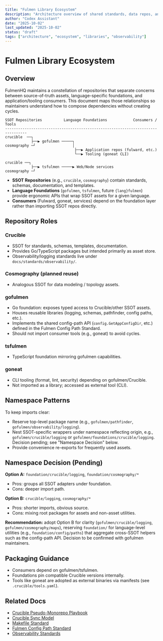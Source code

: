 ```yaml
---
title: "Fulmen Library Ecosystem"
description: "Architecture overview of shared standards, data repos, and language foundations"
author: "Codex Assistant"
date: "2025-10-02"
last_updated: "2025-10-02"
status: "draft"
tags: ["architecture", "ecosystem", "libraries", "observability"]
---
```


# Fulmen Library Ecosystem

## Overview

FulmenHQ maintains a constellation of repositories that separate concerns between source-of-truth assets, language-specific foundations, and application/tooling consumers. This document maps those relationships so maintainers understand how to compose dependencies without creating cycles.

```
SSOT Repositories          Language Foundations            Consumers / Tools
--------------------------------------------------------------------------------
crucible  ──┐
            ├──▶ gofulmen ─────┐
cosmography ─┘                 │
                                ├──▶ Application repos (fulward, etc.)
                                └──▶ Tooling (goneat CLI)

crucible ──┐
            ├──▶ tsfulmen ─────▶ Web/Node services
cosmography ─┘
```

- **SSOT Repositories** (e.g., `crucible`, `cosmography`) contain standards, schemas, documentation, and templates.
- **Language Foundations** (`gofulmen`, `tsfulmen`, future `{lang}fulmen`) provide ergonomic APIs that wrap SSOT assets for a given language.
- **Consumers** (Fulward, goneat, services) depend on the foundation layer rather than importing SSOT repos directly.

## Repository Roles

### Crucible

- SSOT for standards, schemas, templates, documentation.
- Provides Go/TypeScript packages but intended primarily as asset store.
- Observability/logging standards live under `docs/standards/observability/`.

### Cosmography (planned reuse)

- Analogous SSOT for data modeling / topology assets.

### gofulmen

- Go foundation: exposes typed access to Crucible/other SSOT assets.
- Houses reusable libraries (logging, schemas, pathfinder, config paths, etc.).
- Implements the shared config-path API (`config.GetAppConfigDir`, etc.) defined in the Fulmen Config Path Standard.
- Should not import consumer tools (e.g., goneat) to avoid cycles.

### tsfulmen

- TypeScript foundation mirroring gofulmen capabilities.

### goneat

- CLI tooling (format, lint, security) depending on gofulmen/Crucible.
- Not imported as a library; accessed as external tool (CLI).

## Namespace Patterns

To keep imports clear:

- Reserve top-level package name (e.g., `gofulmen/pathfinder`, `gofulmen/observability/logging`).
- Nest SSOT-specific wrappers under namespace reflecting origin, e.g., `gofulmen/crucible/logging` or `gofulmen/foundations/crucible/logging`. Decision pending; see "Namespace Decision" below.
- Provide convenience re-exports for frequently used assets.

## Namespace Decision (Pending)

**Option A:** `foundation/crucible/logging`, `foundation/cosmography/*`

- Pros: groups all SSOT adapters under foundation.
- Cons: deeper import path.

**Option B:** `crucible/logging`, `cosmography/*`

- Pros: shorter imports, obvious source.
- Cons: mixing root packages for assets and non-asset utilities.

**Recommendation:** adopt Option B for clarity (`gofulmen/crucible/logging`, `gofulmen/cosmography/maps`), reserving `foundation/` for language-level utilities (e.g., `foundation/config/paths`) that aggregate cross-SSOT helpers such as the config-path API. Decision to be confirmed with gofulmen maintainers.

## Packaging Guidance

- Consumers depend on gofulmen/tsfulmen.
- Foundations pin compatible Crucible versions internally.
- Tools like goneat are adopted as external binaries via manifests (see `.crucible/tools.yaml`).

## Related Docs

- [Crucible Pseudo-Monorepo Playbook](pseudo-monorepo.md)
- [Crucible Sync Model](sync-model.md)
- [Makefile Standard](../standards/makefile-standard.md)
- [Fulmen Config Path Standard](../standards/config/fulmen-config-paths.md)
- [Observability Standards](../standards/observability/README.md)
